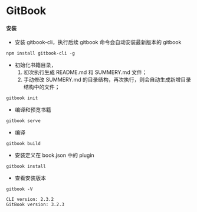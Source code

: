 # GitBook

#### 安装

- 安装 gitbook-cli，执行后续 gitbook 命令会自动安装最新版本的 gitbook

```shell
npm install gitbook-cli -g
```

- 初始化书籍目录，
    1. 初次执行生成 README.md 和 SUMMERY.md 文件；
    2. 手动修改 SUMMERY.md 的目录结构，再次执行，则会自动生成新增目录结构中的文件；

```shell
gitbook init
```

- 编译和预览书籍

```shell
gitbook serve
```

- 编译

```shell
gitbook build
```

- 安装定义在 book.json 中的 plugin

```shell
gitbook install
```

- 查看安装版本

```shell
gitbook -V

CLI version: 2.3.2
GitBook version: 3.2.3
```